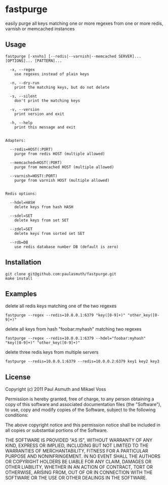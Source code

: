 fastpurge
=========

easily purge all keys matching one or more regexes from one or more redis, varnish or memcached instances


Usage
-----

```
fastpurge [-xnvhs] [--redis|--varnish|--memcached SERVER]... [OPTIONS]... [PATTERN]...
  
  -x, --regex
    use regexes instead of plain keys       

  -n, --dry-run
    print the matching keys, but do not delete    

  -s, --silent
    don't print the matching keys

  -v, --version
    print version and exit

  -h, --help 
    print this message and exit


Adapters:

  --redis=HOST(:PORT) 
    purge from redis HOST (multiple allowed)

  --memcached=HOST(:PORT) 
    purge from memcached HOST (multiple allowed)

  --varnish=HOST(:PORT) 
    purge from varnish HOST (multiple allowed)


Redis options:

  --hdel=HASH
    delete keys from hash HASH

  --sdel=SET
    delete keys from set SET

  --zdel=SET
    delete keys from sorted set SET

  --rdb=DB
    use redis database number DB (default is zero)
```


Installation
------------

```
git clone git@github.com:paulasmuth/fastpurge.git
make install
```

Examples
--------

delete all redis keys matching one of the two regexes

```
fastpurge --regex --redis=10.0.0.1:6379 "key([0-9]+)" "other_key([0-9]+)"
```

delete all keys from hash "foobar:myhash" matching two regexes

```
fastpurge --regex --redis=10.0.0.1:6379 --hdel="foobar:myhash" "key([0-9]+)" "other_key([0-9]+)"
```

delete three redis keys from multiple servers

```
fastpurge --redis=10.0.0.1:6379 --redis=10.0.0.2:6379 key1 key2 key3
```



License
-------

Copyright (c) 2011 Paul Asmuth and Mikael Voss

Permission is hereby granted, free of charge, to any person obtaining
a copy of this software and associated documentation files (the
"Software"), to use, copy and modify copies of the Software, subject 
to the following conditions:

The above copyright notice and this permission notice shall be
included in all copies or substantial portions of the Software.

THE SOFTWARE IS PROVIDED "AS IS", WITHOUT WARRANTY OF ANY KIND,
EXPRESS OR IMPLIED, INCLUDING BUT NOT LIMITED TO THE WARRANTIES OF
MERCHANTABILITY, FITNESS FOR A PARTICULAR PURPOSE AND
NONINFRINGEMENT. IN NO EVENT SHALL THE AUTHORS OR COPYRIGHT HOLDERS BE
LIABLE FOR ANY CLAIM, DAMAGES OR OTHER LIABILITY, WHETHER IN AN ACTION
OF CONTRACT, TORT OR OTHERWISE, ARISING FROM, OUT OF OR IN CONNECTION
WITH THE SOFTWARE OR THE USE OR OTHER DEALINGS IN THE SOFTWARE.
